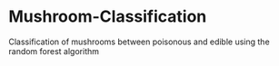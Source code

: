 # Mushroom-Classification
Classification of mushrooms between poisonous and edible using the random forest algorithm
